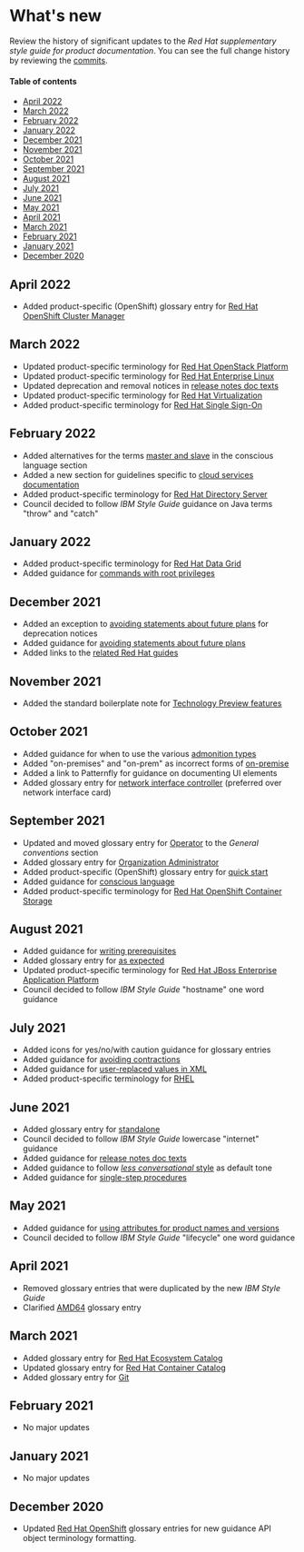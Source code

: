 # What's new

Review the history of significant updates to the _Red Hat supplementary style guide for product documentation_. You can see the full change history by reviewing the [commits](https://github.com/redhat-documentation/supplementary-style-guide/commits/master).

#### Table of contents

* [April 2022](#2022-april)
* [March 2022](#2022-march)
* [February 2022](#2022-february)
* [January 2022](#2022-january)
* [December 2021](#2021-december)
* [November 2021](#2021-november)
* [October 2021](#2021-october)
* [September 2021](#2021-september)
* [August 2021](#2021-august)
* [July 2021](#2021-july)
* [June 2021](#2021-june)
* [May 2021](#2021-may)
* [April 2021](#2021-april)
* [March 2021](#2021-march)
* [February 2021](#2021-february)
* [January 2021](#2021-january)
* [December 2020](#2020-december)

<!-- Updated as of April 25 2022 -->

<a name="2022-april"></a>
## April 2022

* Added product-specific (OpenShift) glossary entry for [Red Hat OpenShift Cluster Manager](https://redhat-documentation.github.io/supplementary-style-guide/#red-hat-openshift-cluster-manager)

<a name="2022-march"></a>
## March 2022

* Updated product-specific terminology for [Red Hat OpenStack Platform](https://redhat-documentation.github.io/supplementary-style-guide/#_red_hat_openstack_platform)
* Updated product-specific terminology for [Red Hat Enterprise Linux](https://redhat-documentation.github.io/supplementary-style-guide/#_red_hat_enterprise_linux_2)
* Updated deprecation and removal notices in [release notes doc texts](https://redhat-documentation.github.io/supplementary-style-guide/#release-notes-doc-texts)
* Updated product-specific terminology for [Red Hat Virtualization](https://redhat-documentation.github.io/supplementary-style-guide/#_red_hat_virtualization)
* Added product-specific terminology for [Red Hat Single Sign-On](https://redhat-documentation.github.io/supplementary-style-guide/#_red_hat_single_sign_on)

<a name="2022-february"></a>
## February 2022

* Added alternatives for the terms [master and slave](https://redhat-documentation.github.io/supplementary-style-guide/#conscious-language) in the conscious language section
* Added a new section for guidelines specific to [cloud services documentation](https://redhat-documentation.github.io/supplementary-style-guide/#cloud-services)
* Added product-specific terminology for [Red Hat Directory Server](https://redhat-documentation.github.io/supplementary-style-guide/#_red_hat_directory_server)
* Council decided to follow _IBM Style Guide_ guidance on Java terms "throw" and "catch"

<a name="2022-january"></a>
## January 2022

* Added product-specific terminology for [Red Hat Data Grid](https://redhat-documentation.github.io/supplementary-style-guide/#_red_hat_data_grid)
* Added guidance for [commands with root privileges](https://redhat-documentation.github.io/supplementary-style-guide/#commands-with-root-privileges)

<a name="2021-december"></a>
## December 2021

* Added an exception to [avoiding statements about future plans](https://redhat-documentation.github.io/supplementary-style-guide/#statements-about-the-future) for deprecation notices
* Added guidance for [avoiding statements about future plans](https://redhat-documentation.github.io/supplementary-style-guide/#statements-about-the-future)
* Added links to the [related Red Hat guides](https://redhat-documentation.github.io/supplementary-style-guide/#_related_red_hat_guides)

<a name="2021-november"></a>
## November 2021

* Added the standard boilerplate note for [Technology Preview features](https://redhat-documentation.github.io/supplementary-style-guide/#release-notes-doc-texts)

<a name="2021-october"></a>
## October 2021

* Added guidance for when to use the various [admonition types](https://redhat-documentation.github.io/supplementary-style-guide/#admonitions)
* Added "on-premises" and "on-prem" as incorrect forms of [on-premise](https://redhat-documentation.github.io/supplementary-style-guide/#on-premise)
* Added a link to Patternfly for guidance on documenting UI elements
* Added glossary entry for [network interface controller](https://redhat-documentation.github.io/supplementary-style-guide/#network-interface-controller) (preferred over network interface card)

<a name="2021-september"></a>
## September 2021

* Updated and moved glossary entry for [Operator](https://redhat-documentation.github.io/supplementary-style-guide/#operator) to the _General conventions_ section
* Added glossary entry for [Organization Administrator](https://redhat-documentation.github.io/supplementary-style-guide/#organization-administrator)
* Added product-specific (OpenShift) glossary entry for [quick start](https://redhat-documentation.github.io/supplementary-style-guide/#quick-start)
* Added guidance for [conscious language](https://redhat-documentation.github.io/supplementary-style-guide/#conscious-language)
* Added product-specific terminology for [Red Hat OpenShift Container Storage](https://redhat-documentation.github.io/supplementary-style-guide/#_red_hat_openshift_container_storage)

<a name="2021-august"></a>
## August 2021

* Added guidance for [writing prerequisites](https://redhat-documentation.github.io/supplementary-style-guide/#prerequisites)
* Added glossary entry for [as expected](https://redhat-documentation.github.io/supplementary-style-guide/#as-expected)
* Updated product-specific terminology for [Red Hat JBoss Enterprise Application Platform](https://redhat-documentation.github.io/supplementary-style-guide/#_red_hat_jboss_enterprise_application_platform)
* Council decided to follow _IBM Style Guide_ "hostname" one word guidance

<a name="2021-july"></a>
## July 2021

* Added icons for yes/no/with caution guidance for glossary entries
* Added guidance for [avoiding contractions](https://redhat-documentation.github.io/supplementary-style-guide/#contractions)
* Added guidance for [user-replaced values in XML](https://redhat-documentation.github.io/supplementary-style-guide/#user-replaced-values-xml)
* Added product-specific terminology for [RHEL](https://redhat-documentation.github.io/supplementary-style-guide/#_red_hat_enterprise_linux_2)

<a name="2021-june"></a>
## June 2021

* Added glossary entry for [standalone](https://redhat-documentation.github.io/supplementary-style-guide/#standalone)
* Council decided to follow _IBM Style Guide_ lowercase "internet" guidance
* Added guidance for [release notes doc texts](https://redhat-documentation.github.io/supplementary-style-guide/#release-notes-doc-texts)
* Added guidance to follow [_less conversational_ style](https://redhat-documentation.github.io/supplementary-style-guide/#conversational-style) as default tone
* Added guidance for [single-step procedures](https://redhat-documentation.github.io/supplementary-style-guide/#single-step-procedures)

<a name="2021-may"></a>
## May 2021

* Added guidance for [using attributes for product names and versions](https://redhat-documentation.github.io/supplementary-style-guide/#_product_names_and_version_references)
* Council decided to follow _IBM Style Guide_ "lifecycle" one word guidance

<a name="2021-april"></a>
## April 2021

* Removed glossary entries that were duplicated by the new _IBM Style Guide_
* Clarified [AMD64](https://redhat-documentation.github.io/supplementary-style-guide/#AMD64) glossary entry

<a name="2021-march"></a>
## March 2021

* Added glossary entry for [Red Hat Ecosystem Catalog](https://redhat-documentation.github.io/supplementary-style-guide/#red-hat-ecosystem-catalog)
* Updated glossary entry for [Red Hat Container Catalog](https://redhat-documentation.github.io/supplementary-style-guide/#red-hat-container-catalog)
* Added glossary entry for [Git](https://redhat-documentation.github.io/supplementary-style-guide/#git)

<a name="2021-february"></a>
## February 2021

* No major updates

<a name="2021-january"></a>
## January 2021

* No major updates

<a name="2020-december"></a>
## December 2020

* Updated [Red Hat OpenShift](https://redhat-documentation.github.io/supplementary-style-guide/#_red_hat_openshift) glossary entries for new guidance API object terminology formatting.
